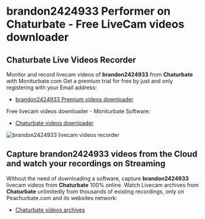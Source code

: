 # brandon2424933 Performer on Chaturbate - Free LiveCam videos downloader

## Chaturbate Live Videos Recorder

Monitor and record livecam videos of **brandon2424933** from **Chaturbate** with Moniturbate.com
Get a premium trial for free by just and only registering with your Email address:
* [brandon2424933 Premium videos downloader](https://moniturbate.com/request-demo-licence-key.html)

Free livecam videos downloader - Moniturbate Software:
* [Chaturbate videos downloader](https://moniturbate.com/moniturbate-download-software.html)

![brandon2424933 livecam videos recorder](https://peachurnet.com/templates/moniturbate-software.png)


## Capture brandon2424933 videos from the Cloud and watch your recordings on Streaming

Without the need of downloading a software, capture **brandon2424933** livecam videos from **Chaturbate** 100% online.
Watch Livecam archives from **Chaturbate** unlimitedly from thousands of existing recordings, only on Peachurbate.com and its websites network:
* [Chaturbate videos archives](https://peachurnet.com/)